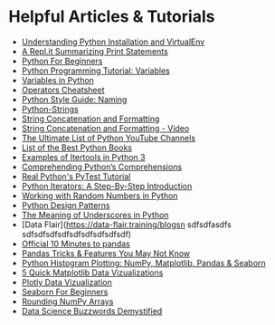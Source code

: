 <!---
{"next":"Resources/datasets.md","title":"Helpful Articles/Tutorials"}
-->

# Helpful Articles & Tutorials

* [Understanding Python Installation and VirtualEnv](https://codeburst.io/understanding-python-installation-and-virtualenv-a-friendly-guide-for-beginners-and-2b82859b06ae)
* [A Repl.it Summarizing Print Statements](https://repl.it/@brandiw/Python-01-Variables-4?lite=true)
* [Python For Beginners](http://www.pythonforbeginners.com/basics/python-variables)
* [Python Programming Tutorial: Variables](https://www.youtube.com/watch?v=vKqVnr0BEJQ)
* [Variables in Python](https://www.guru99.com/variables-in-python.html)
* [Operators Cheatsheet](http://python-reference.readthedocs.io/en/latest/docs/operators/)
* [Python Style Guide: Naming](https://www.python.org/dev/peps/pep-0008/#descriptive-naming-styles)
* [Python-Strings](https://www.tutorialspoint.com/python/python_strings.htm)
* [String Concatenation and Formatting](http://www.pythonforbeginners.com/concatenation/string-concatenation-and-formatting-in-python)
* [String Concatenation and Formatting - Video](https://www.youtube.com/watch?v=jA5LW3bR0Us)
* [The Ultimate List of Python YouTube Channels](https://realpython.com/python-youtube-channels/)
* [List of the Best Python Books](https://realpython.com/best-python-books/)
* [Examples of Itertools in Python 3](https://realpython.com/python-itertools/)
* [Comprehending Python’s Comprehensions](https://dbader.org/blog/list-dict-set-comprehensions-in-python)
* [Real Python's PyTest Tutorial](https://realpython.com/courses/test-driven-development-pytest/)
* [Python Iterators: A Step-By-Step Introduction](https://dbader.org/blog/python-iterators)
* [Working with Random Numbers in Python](https://dbader.org/blog/python-random-numbers)
* [Python Design Patterns](https://www.toptal.com/python/python-design-patterns)
* [The Meaning of Underscores in Python](https://dbader.org/blog/meaning-of-underscores-in-python)
* [Data Flair](https://data-flair.training/blogsn sdfsdfasdfs sdfsdfsdfsdfsdfsdfsdfsdfsdf)
* [Official 10 Minutes to pandas](https://pandas.pydata.org/pandas-docs/stable/getting_started/10min.html)
* [Pandas Tricks & Features You May Not Know](https://realpython.com/python-pandas-tricks/)
* [Python Histogram Plotting: NumPy, Matplotlib, Pandas & Seaborn](https://realpython.com/python-histograms/)
* [5 Quick Matplotlib Data Vizualizations](https://towardsdatascience.com/5-quick-and-easy-data-visualizations-in-python-with-code-a2284bae952f)
* [Plotly Data Vizualization](https://towardsdatascience.com/the-next-level-of-data-visualization-in-python-dd6e99039d5e)
* [Seaborn For Beginners](https://www.datacamp.com/community/tutorials/seaborn-python-tutorial)
* [Rounding NumPy Arrays](https://realpython.com/python-rounding/#rounding-numpy-arrays)
* [Data Science Buzzwords Demystified](https://indico.io/blog/data-science-buzzwords-demystified/)